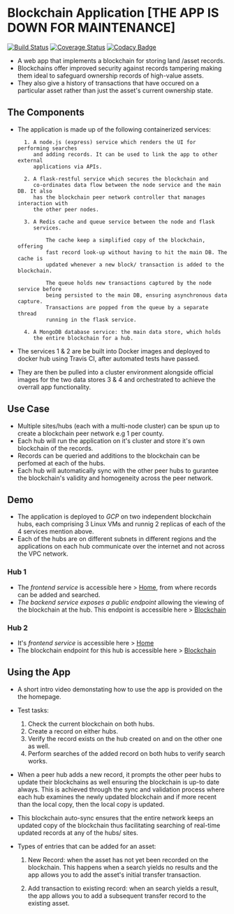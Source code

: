 # Blockchain Application [THE APP IS DOWN FOR MAINTENANCE]

[![Build Status](https://travis-ci.com/Kenneth-Macharia/BlockChain-App.svg?branch=master)](https://travis-ci.com/Kenneth-Macharia/BlockChain-App)
[![Coverage Status](https://coveralls.io/repos/github/Kenneth-Macharia/BlockChain-App/badge.svg?branch=master)](https://coveralls.io/github/Kenneth-Macharia/BlockChain-App?branch=master)
[![Codacy Badge](https://app.codacy.com/project/badge/Grade/2aeb21c8472244498f1c634303d3d105)](https://www.codacy.com/manual/Kenneth-Macharia/BlockChain-App?utm_source=github.com&amp;utm_medium=referral&amp;utm_content=Kenneth-Macharia/BlockChain-App&amp;utm_campaign=Badge_Grade)

- A web app that implements a blockchain for storing land /asset records.
- Blockchains offer improved security against records tampering making them ideal to safeguard ownership records of high-value assets.
- They also give a history of transactions that have occured on a particular asset rather than just the asset's current ownership state.

## The Components

- The application is made up of the following containerized services:

        1. A node.js (express) service which renders the UI for performing searches
           and adding records. It can be used to link the app to other external
           applications via APIs.

        2. A flask-restful service which secures the blockchain and
           co-ordinates data flow between the node service and the main DB. It also
           has the blockchain peer network controller that manages interaction with
           the other peer nodes.

        3. A Redis cache and queue service between the node and flask
           services.

               The cache keep a simplified copy of the blockchain, offering
               fast record look-up without having to hit the main DB. The cache is
               updated whenever a new block/ transaction is added to the blockchain.

               The queue holds new transactions captured by the node service before
               being persisted to the main DB, ensuring asynchronous data capture.
               Transactions are popped from the queue by a separate thread
               running in the flask service.

        4. A MongoDB database service: the main data store, which holds
           the entire blockchain for a hub.

- The services 1 & 2 are be built into Docker images and deployed to docker hub using Travis CI, after automated tests have passed.
- They are then be pulled into a cluster environment alongside official images for the two data stores 3 & 4 and orchestrated to achieve the overrall app functionality.

## Use Case

- Multiple sites/hubs (each with a multi-node cluster) can be spun up to create a blockchain peer network e.g 1 per county.
- Each hub will run the application on it's cluster and store it's own blockchain of the records.
- Records can be queried and additions to the blockchain can be perfomed at each of the hubs.
- Each hub will automatically sync with the other peer hubs to gurantee the blockchain's validity and homogeneity across the peer network.

## Demo

- The application is deployed to _GCP_ on two independent blockchain hubs, each comprising 3 Linux VMs and runnig 2 replicas of each of the 4 services mention above.
- Each of the hubs are on different subnets in different regions and the applications on each hub communicate over
  the internet and not across the VPC network.

### Hub 1

- The _frontend service_ is accessible here > [Home](http://35.206.155.11), from where records can be added and searched.
- _The backend service exposes a public endpoint_ allowing the viewing of the blockchain at the hub. This endpoint is accessible here > [Blockchain](http://35.206.155.11:8080/backend/v1/blockchain)

### Hub 2

- It's _frontend service_ is accessible here > [Home](http://35.211.54.229)
- The blockchain endpoint for this hub is accessible here > [Blockchain](http://35.211.54.229:8080/backend/v1/blockchain)

## Using the App

- A short intro video demonstating how to use the app is provided on the
  the homepage.
- Test tasks:

   1. Check the current blockchain on both hubs.
   2. Create a record on either hubs.
   3. Verify the record exists on the hub created on and on the other one as well.
   4. Perform searches of the added record on both hubs to verify search works.

- When a peer hub adds a new record, it prompts the other peer hubs to update
  their blockchains as well ensuring the blockchain is up-to date always. This
  is achieved through the sync and validation process where each hub examines
  the newly updated blockchain and if more recent than the local copy, then the local
  copy is updated.
- This blockchain auto-sync ensures that the entire network keeps an updated copy
  of the blockchain thus facilitating searching of real-time updated records at any
  of the hubs/ sites.

- Types of entries that can be added for an asset:

   1. New Record: when the asset has not yet been recorded on the
      blockchain. This happens when a search yields no results and the
      app allows you to add the asset's initial transfer transaction.

   2. Add transaction to existing record: when an search yields a result, the app
      allows you to add a subsequent transfer record to the existing asset.

